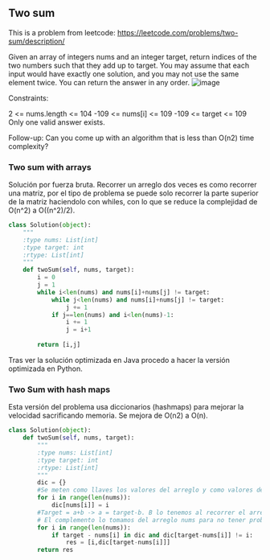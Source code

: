 ## Two sum
This is a problem from leetcode: https://leetcode.com/problems/two-sum/description/

Given an array of integers nums and an integer target, return indices of the two numbers such that they add up to target.
You may assume that each input would have exactly one solution, and you may not use the same element twice.
You can return the answer in any order.
![image](https://github.com/user-attachments/assets/d884b8ce-f6d8-476a-a79c-000ab0a9d2b8)

Constraints:

2 <= nums.length <= 104
-109 <= nums[i] <= 109
-109 <= target <= 109
Only one valid answer exists.

Follow-up: Can you come up with an algorithm that is less than O(n2) time complexity?

### Two sum with arrays
Solución por fuerza bruta. Recorrer un arreglo dos veces es como recorrer una matriz, por el tipo de problema se puede solo recorrer la parte superior de la matriz haciendolo con whiles, con lo que se reduce la complejidad de O(n^2) a O((n^2)/2).

``` Python
class Solution(object):
    """
    :type nums: List[int]
    :type target: int
    :rtype: List[int]
    """
    def twoSum(self, nums, target):
        i = 0
        j = 1
        while i<len(nums) and nums[i]+nums[j] != target:
            while j<len(nums) and nums[i]+nums[j] != target:
                j += 1
            if j==len(nums) and i<len(nums)-1:
                i += 1
                j = i+1
                
        return [i,j]
```

Tras ver la solución optimizada en Java procedo a hacer la versión optimizada en Python.

### Two Sum with hash maps

Esta versión del problema usa diccionarios (hashmaps) para mejorar la velocidad sacrificando memoria. Se mejora de O(n2) a O(n). 

``` Python
class Solution(object):
    def twoSum(self, nums, target):
        """
        :type nums: List[int]
        :type target: int
        :rtype: List[int]
        """
        dic = {}
        #Se meten como llaves los valores del arreglo y como valores del diccionario se meten los índices del arreglo.
        for i in range(len(nums)):
            dic[nums[i]] = i
        #Target = a+b -> a = target-b. B lo tenemos al recorrer el arreglo entonces buscamos a (target-b).
        # El complemento lo tomamos del arreglo nums para no tener problema de llaves mapeadas
        for i in range(len(nums)):
            if target - nums[i] in dic and dic[target-nums[i]] != i:
                res = [i,dic[target-nums[i]]]
        return res
```
            
            
